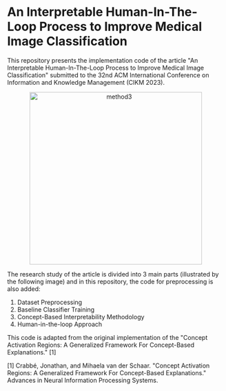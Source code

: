 # An Interpretable Human-In-The-Loop Process to Improve Medical Image Classification


This repository presents the implementation code of the article "An Interpretable Human-In-The-Loop Process to Improve Medical Image Classification" submitted to the 32nd ACM International Conference on Information and Knowledge Management (CIKM 2023).

<p align="center">
 <img src="https://github.com/joanacsantos/Mammography_Image_Interpretability/assets/57224933/27b91a90-3d07-4726-ae70-164ff666caf1" alt="method3" width="400">
</p>

The research study of the article is divided into 3 main parts (illustrated by the following image) and in this repository, the code for preprocessing is also added:
 1. Dataset Preprocessing
 2. Baseline Classifier Training
 3. Concept-Based Interpretability Methodology
 4. Human-in-the-loop Approach

This code is adapted from the original implementation of the "Concept Activation Regions: A Generalized Framework For Concept-Based Explanations." [1]




[1] Crabbé, Jonathan, and Mihaela van der Schaar. "Concept Activation Regions: A Generalized Framework For Concept-Based Explanations." Advances in Neural Information Processing Systems.
